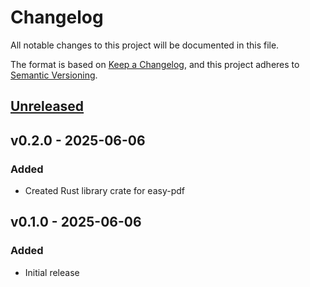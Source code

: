 # Changelog

All notable changes to this project will be documented in this file.

The format is based on [Keep a Changelog](https://keepachangelog.com/en/1.0.0/),
and this project adheres to [Semantic Versioning](https://semver.org/spec/v2.0.0.html).

## [Unreleased]

## v0.2.0 - 2025-06-06

### Added

- Created Rust library crate for easy-pdf

## v0.1.0 - 2025-06-06

### Added

- Initial release

[Unreleased]: https://github.com/wyzzarz/easy-pdf/compare/v0.2.0...HEAD
[0.2.0]: https://github.com/wyzzarz/easy-pdf/compare/v0.1.0...v0.2.0
[0.1.0]: https://github.com/wyzzarz/easy-pdf/releases/tag/v0.1.0
